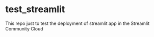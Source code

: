 # test_streamlit
This repo just to test the deployment of streamlit app in the Streamlit Community Cloud
